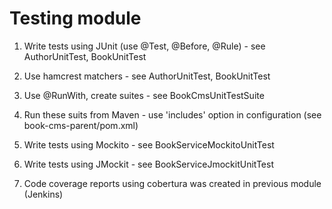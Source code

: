 Testing module
============

1. Write tests using JUnit (use @Test, @Before, @Rule) - see AuthorUnitTest, BookUnitTest

1. Use hamcrest matchers - see AuthorUnitTest, BookUnitTest

1. Use @RunWith, create suites - see BookCmsUnitTestSuite

1. Run these suits from Maven - use 'includes' option in configuration (see book-cms-parent/pom.xml)

1. Write tests using Mockito - see BookServiceMockitoUnitTest

1. Write tests using JMockit - see BookServiceJmockitUnitTest

1. Code coverage reports using cobertura was created in previous module (Jenkins)
